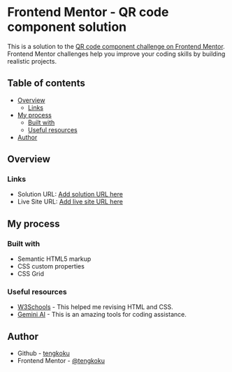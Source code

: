 # Frontend Mentor - QR code component solution

This is a solution to the [QR code component challenge on Frontend Mentor](https://www.frontendmentor.io/challenges/qr-code-component-iux_sIO_H). Frontend Mentor challenges help you improve your coding skills by building realistic projects. 

## Table of contents

- [Overview](#overview)
  - [Links](#links)
- [My process](#my-process)
  - [Built with](#built-with)
  - [Useful resources](#useful-resources)
- [Author](#author)

## Overview

### Links

- Solution URL: [Add solution URL here](https://your-solution-url.com)
- Live Site URL: [Add live site URL here](https://your-live-site-url.com)

## My process

### Built with

- Semantic HTML5 markup
- CSS custom properties
- CSS Grid

### Useful resources

- [W3Schools](https://www.w3schools.com/html/default.asp) - This helped me revising HTML and CSS.
- [Gemini AI](https://gemini.google.com/) - This is an amazing tools for coding assistance.

## Author

- Github - [tengkoku](https://github.com/tengkoku)
- Frontend Mentor - [@tengkoku](https://www.frontendmentor.io/profile/tengkoku)
